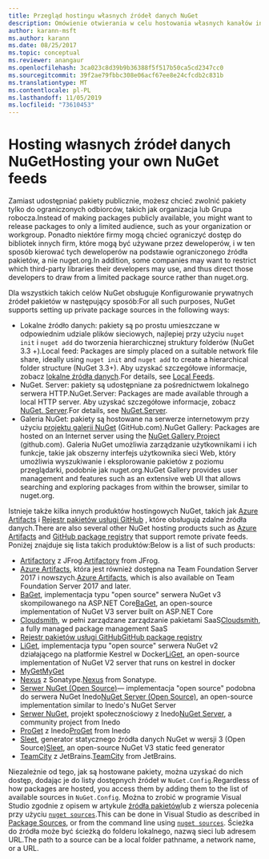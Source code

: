 ```yaml
---
title: Przegląd hostingu własnych źródeł danych NuGet
description: Omówienie otwierania w celu hostowania własnych kanałów informacyjnych lub Galerii pakietów NuGet lokalnie lub zdalnie.
author: karann-msft
ms.author: karann
ms.date: 08/25/2017
ms.topic: conceptual
ms.reviewer: anangaur
ms.openlocfilehash: 3ca023c8d39b9b36388f5f517b50ca5cd2347cc0
ms.sourcegitcommit: 39f2ae79fbbc308e06acf67ee8e24cfcdb2c831b
ms.translationtype: MT
ms.contentlocale: pl-PL
ms.lasthandoff: 11/05/2019
ms.locfileid: "73610453"
---
```

# <a name="hosting-your-own-nuget-feeds"></a><span data-ttu-id="b8eac-103">Hosting własnych źródeł danych NuGet</span><span class="sxs-lookup"><span data-stu-id="b8eac-103">Hosting your own NuGet feeds</span></span>

<span data-ttu-id="b8eac-104">Zamiast udostępniać pakiety publicznie, możesz chcieć zwolnić pakiety tylko do ograniczonych odbiorców, takich jak organizacja lub Grupa robocza.</span><span class="sxs-lookup"><span data-stu-id="b8eac-104">Instead of making packages publicly available, you might want to release packages to only a limited audience, such as your organization or workgroup.</span></span> <span data-ttu-id="b8eac-105">Ponadto niektóre firmy mogą chcieć ograniczyć dostęp do bibliotek innych firm, które mogą być używane przez deweloperów, i w ten sposób kierować tych deweloperów na podstawie ograniczonego źródła pakietów, a nie nuget.org.</span><span class="sxs-lookup"><span data-stu-id="b8eac-105">In addition, some companies may want to restrict which third-party libraries their developers may use, and thus direct those developers to draw from a limited package source rather than nuget.org.</span></span>

<span data-ttu-id="b8eac-106">Dla wszystkich takich celów NuGet obsługuje Konfigurowanie prywatnych źródeł pakietów w następujący sposób:</span><span class="sxs-lookup"><span data-stu-id="b8eac-106">For all such purposes, NuGet supports setting up private package sources in the following ways:</span></span>

- <span data-ttu-id="b8eac-107">Lokalne źródło danych: pakiety są po prostu umieszczane w odpowiednim udziale plików sieciowych, najlepiej przy użyciu `nuget init` i `nuget add` do tworzenia hierarchicznej struktury folderów (NuGet 3.3 +).</span><span class="sxs-lookup"><span data-stu-id="b8eac-107">Local feed: Packages are simply placed on a suitable network file share, ideally using `nuget init` and `nuget add` to create a hierarchical folder structure (NuGet 3.3+).</span></span> <span data-ttu-id="b8eac-108">Aby uzyskać szczegółowe informacje, zobacz [lokalne źródła danych](../hosting-packages/local-feeds.md).</span><span class="sxs-lookup"><span data-stu-id="b8eac-108">For details, see [Local Feeds](../hosting-packages/local-feeds.md).</span></span>
- <span data-ttu-id="b8eac-109">NuGet. Server: pakiety są udostępniane za pośrednictwem lokalnego serwera HTTP.</span><span class="sxs-lookup"><span data-stu-id="b8eac-109">NuGet.Server: Packages are made available through a local HTTP server.</span></span> <span data-ttu-id="b8eac-110">Aby uzyskać szczegółowe informacje, zobacz [NuGet. Server](../hosting-packages/nuget-server.md).</span><span class="sxs-lookup"><span data-stu-id="b8eac-110">For details, see [NuGet.Server](../hosting-packages/nuget-server.md).</span></span>
- <span data-ttu-id="b8eac-111">Galeria NuGet: pakiety są hostowane na serwerze internetowym przy użyciu [projektu galerii NuGet](https://github.com/NuGet/NuGetGallery#build-and-run-the-gallery-in-arbitrary-number-easy-steps) (GitHub.com).</span><span class="sxs-lookup"><span data-stu-id="b8eac-111">NuGet Gallery: Packages are hosted on an Internet server using the [NuGet Gallery Project](https://github.com/NuGet/NuGetGallery#build-and-run-the-gallery-in-arbitrary-number-easy-steps) (github.com).</span></span> <span data-ttu-id="b8eac-112">Galeria NuGet umożliwia zarządzanie użytkownikami i ich funkcje, takie jak obszerny interfejs użytkownika sieci Web, który umożliwia wyszukiwanie i eksplorowanie pakietów z poziomu przeglądarki, podobnie jak nuget.org.</span><span class="sxs-lookup"><span data-stu-id="b8eac-112">NuGet Gallery provides user management and features such as an extensive web UI that allows searching and exploring packages from within the browser, similar to nuget.org.</span></span>

<span data-ttu-id="b8eac-113">Istnieje także kilka innych produktów hostingowych NuGet, takich jak [Azure Artifacts](https://www.visualstudio.com/docs/package/nuget/publish) i [Rejestr pakietów usługi GitHub](https://help.github.com/articles/configuring-nuget-for-use-with-github-package-registry) , które obsługują zdalne źródła danych.</span><span class="sxs-lookup"><span data-stu-id="b8eac-113">There are also several other NuGet hosting products such as [Azure Artifacts](https://www.visualstudio.com/docs/package/nuget/publish) and [GitHub package registry](https://help.github.com/articles/configuring-nuget-for-use-with-github-package-registry) that support remote private feeds.</span></span> <span data-ttu-id="b8eac-114">Poniżej znajduje się lista takich produktów:</span><span class="sxs-lookup"><span data-stu-id="b8eac-114">Below is a list of such products:</span></span>

- <span data-ttu-id="b8eac-115">[Artifactory](https://www.jfrog.com/artifactory/) z JFrog.</span><span class="sxs-lookup"><span data-stu-id="b8eac-115">[Artifactory](https://www.jfrog.com/artifactory/) from JFrog.</span></span>
- <span data-ttu-id="b8eac-116">[Azure Artifacts](https://www.visualstudio.com/docs/package/nuget/publish), która jest również dostępna na Team Foundation Server 2017 i nowszych.</span><span class="sxs-lookup"><span data-stu-id="b8eac-116">[Azure Artifacts](https://www.visualstudio.com/docs/package/nuget/publish), which is also available on Team Foundation Server 2017 and later.</span></span>
- <span data-ttu-id="b8eac-117">[BaGet](https://github.com/loic-sharma/BaGet), implementacja typu "open source" serwera NuGet v3 skompilowanego na ASP.NET Core</span><span class="sxs-lookup"><span data-stu-id="b8eac-117">[BaGet](https://github.com/loic-sharma/BaGet), an open-source implementation of NuGet V3 server built on ASP.NET Core</span></span>
- <span data-ttu-id="b8eac-118">[Cloudsmith](https://cloudsmith.io/l/nuget-feed/), w pełni zarządzane zarządzanie pakietami SaaS</span><span class="sxs-lookup"><span data-stu-id="b8eac-118">[Cloudsmith](https://cloudsmith.io/l/nuget-feed/), a fully managed package management SaaS</span></span>
- [<span data-ttu-id="b8eac-119">Rejestr pakietów usługi GitHub</span><span class="sxs-lookup"><span data-stu-id="b8eac-119">GitHub package registry</span></span>](https://help.github.com/articles/configuring-nuget-for-use-with-github-package-registry)
- <span data-ttu-id="b8eac-120">[LiGet](https://github.com/ai-traders/liget), implementacja typu "open source" serwera NuGet v2 działającego na platformie Kestrel w Docker</span><span class="sxs-lookup"><span data-stu-id="b8eac-120">[LiGet](https://github.com/ai-traders/liget), an open-source implementation of NuGet V2 server that runs on kestrel in docker</span></span>
- [<span data-ttu-id="b8eac-121">MyGet</span><span class="sxs-lookup"><span data-stu-id="b8eac-121">MyGet</span></span>](https://myget.org)
- <span data-ttu-id="b8eac-122">[Nexus](https://www.sonatype.org/nexus/) z Sonatype.</span><span class="sxs-lookup"><span data-stu-id="b8eac-122">[Nexus](https://www.sonatype.org/nexus/) from Sonatype.</span></span>
- <span data-ttu-id="b8eac-123">[Serwer NuGet (Open Source)](https://github.com/svenkle/nuget-server)— implementacja "open source" podobna do serwera NuGet Inedo</span><span class="sxs-lookup"><span data-stu-id="b8eac-123">[NuGet Server (Open Source)](https://github.com/svenkle/nuget-server), an open-source implementation similar to Inedo's NuGet Server</span></span>
- <span data-ttu-id="b8eac-124">[Serwer NuGet](http://nugetserver.net/), projekt społecznościowy z Inedo</span><span class="sxs-lookup"><span data-stu-id="b8eac-124">[NuGet Server](http://nugetserver.net/), a community project from Inedo</span></span>
- <span data-ttu-id="b8eac-125">[ProGet](https://inedo.com/proget) z Inedo</span><span class="sxs-lookup"><span data-stu-id="b8eac-125">[ProGet](https://inedo.com/proget) from Inedo</span></span>
- <span data-ttu-id="b8eac-126">[Sleet](https://github.com/emgarten/sleet), generator statycznego źródła danych NuGet w wersji 3 (Open Source)</span><span class="sxs-lookup"><span data-stu-id="b8eac-126">[Sleet](https://github.com/emgarten/sleet), an open-source NuGet V3 static feed generator</span></span>
- <span data-ttu-id="b8eac-127">[TeamCity](https://www.jetbrains.com/teamcity/) z JetBrains.</span><span class="sxs-lookup"><span data-stu-id="b8eac-127">[TeamCity](https://www.jetbrains.com/teamcity/) from JetBrains.</span></span>

<span data-ttu-id="b8eac-128">Niezależnie od tego, jak są hostowane pakiety, można uzyskać do nich dostęp, dodając je do listy dostępnych źródeł w `NuGet.Config`.</span><span class="sxs-lookup"><span data-stu-id="b8eac-128">Regardless of how packages are hosted, you access them by adding them to the list of available sources in `NuGet.Config`.</span></span> <span data-ttu-id="b8eac-129">Można to zrobić w programie Visual Studio zgodnie z opisem w artykule [źródła pakietów](../consume-packages/install-use-packages-visual-studio.md#package-sources)lub z wiersza polecenia przy użyciu [`nuget sources`](../reference/cli-reference/cli-ref-sources.md).</span><span class="sxs-lookup"><span data-stu-id="b8eac-129">This can be done in Visual Studio as described in [Package Sources](../consume-packages/install-use-packages-visual-studio.md#package-sources), or from the command line using [`nuget sources`](../reference/cli-reference/cli-ref-sources.md).</span></span> <span data-ttu-id="b8eac-130">Ścieżka do źródła może być ścieżką do folderu lokalnego, nazwą sieci lub adresem URL.</span><span class="sxs-lookup"><span data-stu-id="b8eac-130">The path to a source can be a local folder pathname, a network name, or a URL.</span></span>
